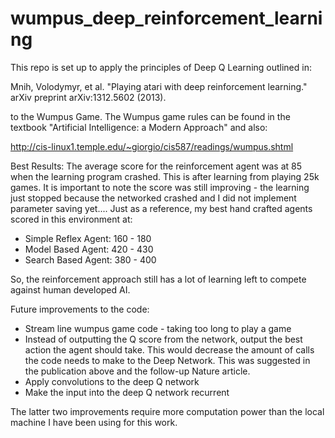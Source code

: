 # wumpus_deep_reinforcement_learning

This repo is set up to apply the principles of Deep Q Learning outlined in:
	
Mnih, Volodymyr, et al. "Playing atari with deep reinforcement learning." arXiv preprint arXiv:1312.5602 (2013).

to the Wumpus Game. The Wumpus game rules can be found in the textbook "Artificial Intelligence: a Modern Approach" and also:

http://cis-linux1.temple.edu/~giorgio/cis587/readings/wumpus.shtml

Best Results:
The average score for the reinforcement agent was at 85 when the learning program crashed. This is after learning from playing 25k games. It is important to note the score was still improving - the learning just stopped because the networked crashed and I did not implement parameter saving yet.... Just as a reference, my best hand crafted agents scored in this environment at:
  - Simple Reflex Agent: 160 - 180
  - Model Based Agent: 420 - 430
  - Search Based Agent: 380 - 400

So, the reinforcement approach still has a lot of learning left to compete against human developed AI. 

Future improvements to the code:
  - Stream line wumpus game code - taking too long to play a game
  - Instead of outputting the Q score from the network, output the best action the agent should take. This would decrease the amount of calls the code needs to make to the Deep Network. This was suggested in the publication above and the follow-up Nature article. 
  - Apply convolutions to the deep Q network
  - Make the input into the deep Q network recurrent
  
The latter two improvements require more computation power than the local machine I have been using for this work.
